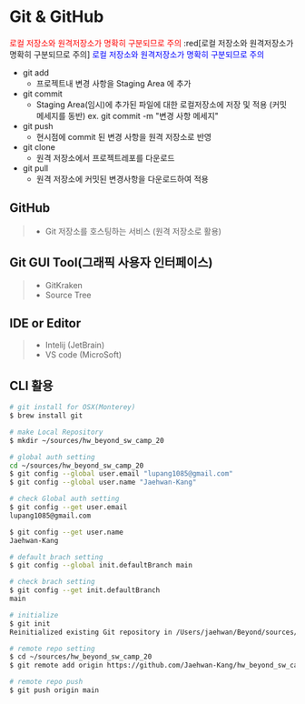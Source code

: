 # Git & GitHub 
<font color="red">로컬 저장소와 원격저장소가 명확히 구분되므로 주의</font>
:red[로컬 저장소와 원격저장소가 명확히 구분되므로 주의]
<span style="color: blue;">로컬 저장소와 원격저장소가 명확히 구분되므로 주의</span>
- git add
  - 프로젝트내 변경 사항을 Staging Area 에 추가  
- git commit
  - Staging Area(임시)에 추가된 파일에 대한 로컬저장소에 저장 및 적용 (커밋 메세지를 동반) ex. git commit -m "변경 사항 메세지" 
- git push 
  - 현시점에 commit 된 변경 사항을 원격 저장소로 반영 
- git clone 
  - 원격 저장소에서 프로젝트레포를 다운로드 
- git pull
  - 원격 저장소에 커밋된 변경사항을 다운로드하여 적용



## GitHub
> - Git 저장소를 호스팅하는 서비스 (원격 저장소로 활용)

## Git GUI Tool(그래픽 사용자 인터페이스)
> - GitKraken
> - Source Tree

## IDE or Editor
> - Intelij (JetBrain)
> - VS code (MicroSoft)

## CLI 활용 
```zsh
# git install for OSX(Monterey)
$ brew install git

# make Local Repository
$ mkdir ~/sources/hw_beyond_sw_camp_20

# global auth setting 
cd ~/sources/hw_beyond_sw_camp_20
$ git config --global user.email "lupang1085@gmail.com"
$ git config --global user.name "Jaehwan-Kang"

# check Global auth setting
$ git config --get user.email
lupang1085@gmail.com  

$ git config --get user.name
Jaehwan-Kang

# default brach setting
$ git config --global init.defaultBranch main

# check brach setting
$ git config --get init.defaultBranch
main

# initialize
$ git init 
Reinitialized existing Git repository in /Users/jaehwan/Beyond/sources/hw_beyond_sw_camp_20/.git/

# remote repo setting
$ cd ~/sources/hw_beyond_sw_camp_20
$ git remote add origin https://github.com/Jaehwan-Kang/hw_beyond_sw_camp_20.git

# remote repo push 
$ git push origin main
```

